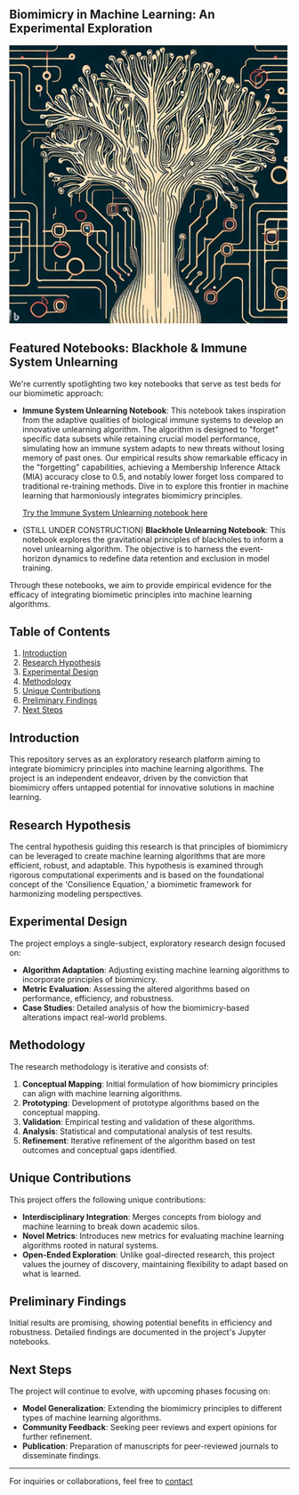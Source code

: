 <h2>Biomimicry in Machine Learning: An Experimental Exploration</h2>

<img src="_3e284bd4-b723-4dd6-ac5b-da547fd88226.jpeg" width="500" height="500">


## Featured Notebooks: Blackhole & Immune System Unlearning
We're currently spotlighting two key notebooks that serve as test beds for our biomimetic approach:

- **Immune System Unlearning Notebook**: This notebook takes inspiration from the adaptive qualities of biological immune systems to develop an innovative unlearning algorithm. The algorithm is designed to "forget" specific data subsets while retaining crucial model performance, simulating how an immune system adapts to new threats without losing memory of past ones. Our empirical results show remarkable efficacy in the "forgetting" capabilities, achieving a Membership Inference Attack (MIA) accuracy close to 0.5, and notably lower forget loss compared to traditional re-training methods. Dive in to explore this frontier in machine learning that harmoniously integrates biomimicry principles.

   <a href="https://colab.research.google.com/drive/1prUh5qkYPTM1zTogIAMjODBWgik_Fe3N?usp=sharing" target="_blank">Try the Immune System Unlearning notebook here</a>
 
- (STILL UNDER CONSTRUCTION) **Blackhole Unlearning Notebook**: This notebook explores the gravitational principles of blackholes to inform a novel unlearning algorithm. The objective is to harness the event-horizon dynamics to redefine data retention and exclusion in model training.

Through these notebooks, we aim to provide empirical evidence for the efficacy of integrating biomimetic principles into machine learning algorithms.

## Table of Contents
1. [Introduction](#introduction)
2. [Research Hypothesis](#research-hypothesis)
3. [Experimental Design](#experimental-design)
4. [Methodology](#methodology)
5. [Unique Contributions](#unique-contributions)
6. [Preliminary Findings](#preliminary-findings)
7. [Next Steps](#next-steps)

## Introduction
This repository serves as an exploratory research platform aiming to integrate biomimicry principles into machine learning algorithms. The project is an independent endeavor, driven by the conviction that biomimicry offers untapped potential for innovative solutions in machine learning.

## Research Hypothesis
The central hypothesis guiding this research is that principles of biomimicry can be leveraged to create machine learning algorithms that are more efficient, robust, and adaptable. This hypothesis is examined through rigorous computational experiments and is based on the foundational concept of the 'Consilience Equation,' a biomimetic framework for harmonizing modeling perspectives.

## Experimental Design
The project employs a single-subject, exploratory research design focused on:

- **Algorithm Adaptation**: Adjusting existing machine learning algorithms to incorporate principles of biomimicry.
- **Metric Evaluation**: Assessing the altered algorithms based on performance, efficiency, and robustness.
- **Case Studies**: Detailed analysis of how the biomimicry-based alterations impact real-world problems.

## Methodology
The research methodology is iterative and consists of:

1. **Conceptual Mapping**: Initial formulation of how biomimicry principles can align with machine learning algorithms.
2. **Prototyping**: Development of prototype algorithms based on the conceptual mapping.
3. **Validation**: Empirical testing and validation of these algorithms.
4. **Analysis**: Statistical and computational analysis of test results.
5. **Refinement**: Iterative refinement of the algorithm based on test outcomes and conceptual gaps identified.

## Unique Contributions
This project offers the following unique contributions:

- **Interdisciplinary Integration**: Merges concepts from biology and machine learning to break down academic silos.
- **Novel Metrics**: Introduces new metrics for evaluating machine learning algorithms rooted in natural systems.
- **Open-Ended Exploration**: Unlike goal-directed research, this project values the journey of discovery, maintaining flexibility to adapt based on what is learned.

## Preliminary Findings
Initial results are promising, showing potential benefits in efficiency and robustness. Detailed findings are documented in the project's Jupyter notebooks.

## Next Steps
The project will continue to evolve, with upcoming phases focusing on:

- **Model Generalization**: Extending the biomimicry principles to different types of machine learning algorithms.
- **Community Feedback**: Seeking peer reviews and expert opinions for further refinement.
- **Publication**: Preparation of manuscripts for peer-reviewed journals to disseminate findings.

---
For inquiries or collaborations, feel free to [contact](beckettdillon42Gmail.com)

